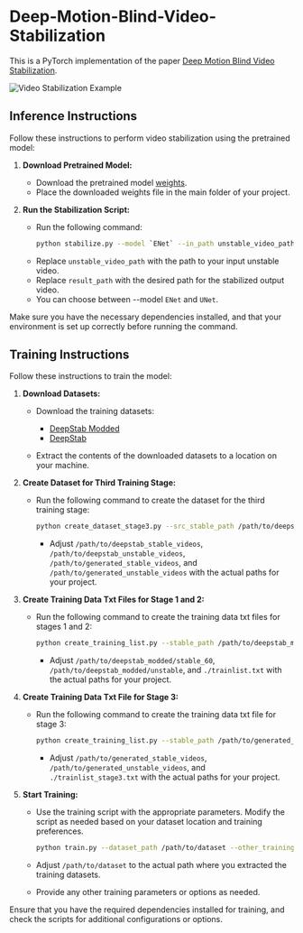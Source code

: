 # Deep-Motion-Blind-Video-Stabilization

This is a PyTorch implementation of the paper [Deep Motion Blind Video Stabilization](https://arxiv.org/abs/2011.09697).

![Video Stabilization Example](https://github.com/btxviny/Deep-Motion-Blind-Video-Stabilization/blob/main/result.gif)

## Inference Instructions

Follow these instructions to perform video stabilization using the pretrained model:

1. **Download Pretrained Model:**
   - Download the pretrained model [weights](https://drive.google.com/file/d/1zi5ASOnSdWRxrtIzz16WfOi3maB5Nylm/view?usp=drive_link).
   - Place the downloaded weights file in the main folder of your project.

2. **Run the Stabilization Script:**
   - Run the following command:
     ```bash
     python stabilize.py --model `ENet` --in_path unstable_video_path --out_path result_path
     ```
   - Replace `unstable_video_path` with the path to your input unstable video.
   - Replace `result_path` with the desired path for the stabilized output video.
   - You can choose between --model `ENet` and `UNet`.

Make sure you have the necessary dependencies installed, and that your environment is set up correctly before running the command.

## Training Instructions

Follow these instructions to train the model:

1. **Download Datasets:**
   - Download the training datasets:
     - [DeepStab Modded](https://hyu-my.sharepoint.com/personal/kashifali_hanyang_ac_kr/_layouts/15/onedrive.aspx?id=%2Fpersonal%2Fkashifali%5Fhanyang%5Fac%5Fkr%2FDocuments%2FDeepStab%5FMod%2Erar&parent=%2Fpersonal%2Fkashifali%5Fhanyang%5Fac%5Fkr%2FDocuments&ga=1)
     - [DeepStab](https://cg.cs.tsinghua.edu.cn/people/~miao/stabnet/demo.zip)

   - Extract the contents of the downloaded datasets to a location on your machine.

2. **Create Dataset for Third Training Stage:**
   - Run the following command to create the dataset for the third training stage:

     ```bash
     python create_dataset_stage3.py --src_stable_path /path/to/deepstab_stable_videos --src_unstable_path /path/to/deepstab_unstable_videos --dst_stable_path /path/to/generated_stable_videos --dst_unstable_path /path/to/generated_unstable_videos
     ```

     - Adjust `/path/to/deepstab_stable_videos`, `/path/to/deepstab_unstable_videos`, `/path/to/generated_stable_videos`, and `/path/to/generated_unstable_videos` with the actual paths for your project.

3. **Create Training Data Txt Files for Stage 1 and 2:**
   - Run the following command to create the training data txt files for stages 1 and 2:

     ```bash
     python create_training_list.py --stable_path /path/to/deepstab_modded/stable_60 --unstable_path /path/to/deepstab_modded/unstable --skip 2 --txt_path ./trainlist.txt --stage3 False
     ```

     - Adjust `/path/to/deepstab_modded/stable_60`, `/path/to/deepstab_modded/unstable`, and `./trainlist.txt` with the actual paths for your project.

4. **Create Training Data Txt File for Stage 3:**
   - Run the following command to create the training data txt file for stage 3:

     ```bash
     python create_training_list.py --stable_path /path/to/generated_stable_videos --unstable_path /path/to/generated_unstable_videos --skip 2 --txt_path ./trainlist_stage3.txt --stage3 True
     ```

     - Adjust `/path/to/generated_stable_videos`, `/path/to/generated_unstable_videos`, and `./trainlist_stage3.txt` with the actual paths for your project.

5. **Start Training:**
   - Use the training script with the appropriate parameters. Modify the script as needed based on your dataset location and training preferences.

     ```bash
     python train.py --dataset_path /path/to/dataset --other_training_parameters
     ```

   - Adjust `/path/to/dataset` to the actual path where you extracted the training datasets.
   - Provide any other training parameters or options as needed.

Ensure that you have the required dependencies installed for training, and check the scripts for additional configurations or options.
